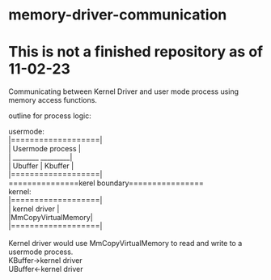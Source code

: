 # memory-driver-communication

# This is not a finished repository as of 11-02-23

Communicating between Kernel Driver and user mode process using memory access functions.

outline for process logic:

usermode:  <br />
|===================| <br />
| Usermode process  | <br />
| ________ _________| <br />
| Ubuffer | Kbuffer | <br />
|===================| <br />
===============kerel boundary================
<br />
kernel: <br />
|===================| <br />
| kernel driver     | <br /> 
|MmCopyVirtualMemory| <br /> 
|===================| <br />
<br />
Kernel driver would use MmCopyVirtualMemory to read and write to a usermode process. <br />
KBuffer->kernel driver <br />
UBuffer<-kernel driver <br />
